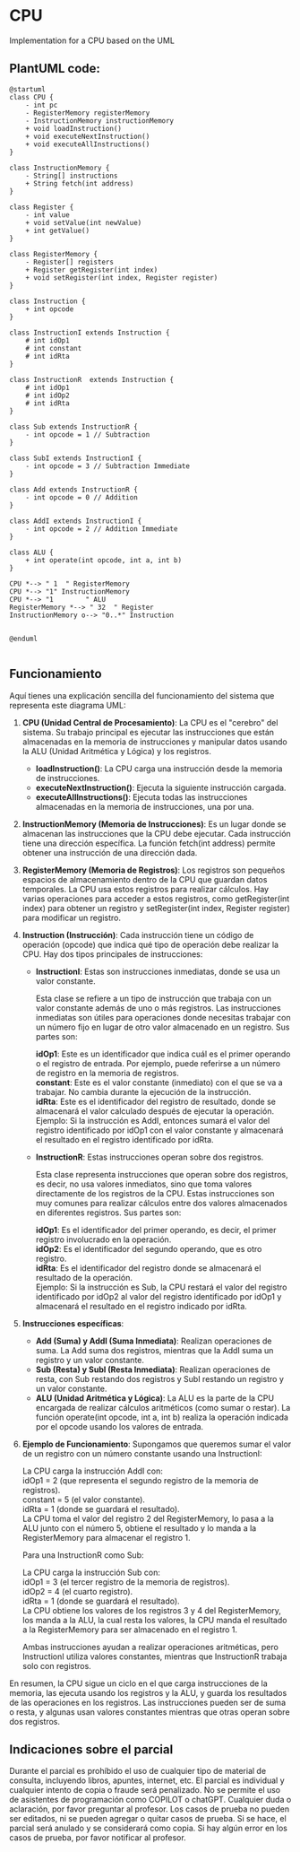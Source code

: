 # CPU

Implementation for a CPU based on the UML

## PlantUML code:

```plantuml
@startuml
class CPU {
    - int pc
    - RegisterMemory registerMemory
    - InstructionMemory instructionMemory
    + void loadInstruction()
    + void executeNextInstruction()
    + void executeAllInstructions()
}

class InstructionMemory {
    - String[] instructions
    + String fetch(int address)
}

class Register {
    - int value
    + void setValue(int newValue)
    + int getValue()
}

class RegisterMemory {
    - Register[] registers
    + Register getRegister(int index)
    + void setRegister(int index, Register register)
}

class Instruction {
    + int opcode
}

class InstructionI extends Instruction {
    # int idOp1
    # int constant
    # int idRta
}

class InstructionR  extends Instruction {
    # int idOp1
    # int idOp2
    # int idRta
}

class Sub extends InstructionR {
    - int opcode = 1 // Subtraction
}

class SubI extends InstructionI {
    - int opcode = 3 // Subtraction Immediate
}

class Add extends InstructionR {
    - int opcode = 0 // Addition
}

class AddI extends InstructionI {
    - int opcode = 2 // Addition Immediate
}

class ALU {
    + int operate(int opcode, int a, int b)
}

CPU *--> " 1  " RegisterMemory
CPU *--> "1" InstructionMemory
CPU *--> "1        " ALU
RegisterMemory *--> " 32  " Register
InstructionMemory o--> "0..*" Instruction


@enduml


```

## Funcionamiento

Aquí tienes una explicación sencilla del funcionamiento del sistema que representa este diagrama UML:

1. **CPU (Unidad Central de Procesamiento)**: La CPU es el "cerebro" del sistema. Su trabajo principal es ejecutar las instrucciones que están almacenadas en la memoria de instrucciones y manipular datos usando la ALU (Unidad Aritmética y Lógica) y los registros.

    - **loadInstruction()**: La CPU carga una instrucción desde la memoria de instrucciones.
    - **executeNextInstruction()**: Ejecuta la siguiente instrucción cargada.
    - **executeAllInstructions()**: Ejecuta todas las instrucciones almacenadas en la memoria de instrucciones, una por una.

2. **InstructionMemory (Memoria de Instrucciones)**: Es un lugar donde se almacenan las instrucciones que la CPU debe ejecutar. Cada instrucción tiene una dirección específica. La función fetch(int address) permite obtener una instrucción de una dirección dada.

3. **RegisterMemory (Memoria de Registros)**: Los registros son pequeños espacios de almacenamiento dentro de la CPU que guardan datos temporales. La CPU usa estos registros para realizar cálculos. Hay varias operaciones para acceder a estos registros, como getRegister(int index) para obtener un registro y setRegister(int index, Register register) para modificar un registro.

4. **Instruction (Instrucción)**: Cada instrucción tiene un código de operación (opcode) que indica qué tipo de operación debe realizar la CPU. Hay dos tipos principales de instrucciones:

    - **InstructionI**: Estas son instrucciones inmediatas, donde se usa un valor constante.

        Esta clase se refiere a un tipo de instrucción que trabaja con un valor constante además de uno o más registros. Las instrucciones inmediatas son útiles para operaciones donde necesitas trabajar con un número fijo en lugar de otro valor almacenado en un registro. Sus partes son:
    
        **idOp1**: Este es un identificador que indica cuál es el primer operando o el registro de entrada. Por ejemplo, puede referirse a un número de registro en la memoria de registros.   
        **constant**: Este es el valor constante (inmediato) con el que se va a trabajar. No cambia durante la ejecución de la instrucción.   
        **idRta**: Este es el identificador del registro de resultado, donde se almacenará el valor calculado después de ejecutar la operación.   
        Ejemplo: Si la instrucción es AddI, entonces sumará el valor del registro identificado por idOp1 con el valor constante y almacenará el resultado en el registro identificado por idRta.   


    - **InstructionR**: Estas instrucciones operan sobre dos registros.
  
        Esta clase representa instrucciones que operan sobre dos registros, es decir, no usa valores inmediatos, sino que toma valores directamente de los registros de la CPU. Estas instrucciones son muy comunes para realizar cálculos entre dos valores almacenados en diferentes registros. Sus partes son:

        **idOp1**: Es el identificador del primer operando, es decir, el primer registro involucrado en la operación.   
        **idOp2**: Es el identificador del segundo operando, que es otro registro.   
        **idRta**: Es el identificador del registro donde se almacenará el resultado de la operación.   
        Ejemplo: Si la instrucción es Sub, la CPU restará el valor del registro identificado por idOp2 al valor del registro identificado por idOp1 y almacenará el resultado en el registro indicado por idRta.   

5. **Instrucciones específicas**:
 
    - **Add (Suma) y AddI (Suma Inmediata)**: Realizan operaciones de suma. La Add suma dos registros, mientras que la AddI suma un registro y un valor constante.   
    - **Sub (Resta) y SubI (Resta Inmediata)**: Realizan operaciones de resta, con Sub restando dos registros y SubI restando un registro y un valor constante.   
    - **ALU (Unidad Aritmética y Lógica)**: La ALU es la parte de la CPU encargada de realizar cálculos aritméticos (como sumar o restar). La función operate(int opcode, int a, int b) realiza la operación indicada por el opcode usando los valores de entrada.
  
6. **Ejemplo de Funcionamiento**:
    Supongamos que queremos sumar el valor de un registro con un número constante usando una InstructionI:
    
    La CPU carga la instrucción AddI con:   
    idOp1 = 2 (que representa el segundo registro de la memoria de registros).   
    constant = 5 (el valor constante).   
    idRta = 1 (donde se guardará el resultado).   
    La CPU toma el valor del registro 2 del RegisterMemory, lo pasa a la ALU junto con el número 5, obtiene el resultado y lo manda a la RegisterMemory para almacenar el registro 1.   
    
    Para una InstructionR como Sub:   
       
    La CPU carga la instrucción Sub con:   
    idOp1 = 3 (el tercer registro de la memoria de registros).   
    idOp2 = 4 (el cuarto registro).   
    idRta = 1 (donde se guardará el resultado).   
    La CPU obtiene los valores de los registros 3 y 4 del RegisterMemory, los manda a la ALU, la cual resta los valores, la CPU manda el resultado a la RegisterMemory para ser almacenado en el registro 1.   
    
    Ambas instrucciones ayudan a realizar operaciones aritméticas, pero InstructionI utiliza valores constantes, mientras que InstructionR trabaja solo con registros.

En resumen, la CPU sigue un ciclo en el que carga instrucciones de la memoria, las ejecuta usando los registros y la ALU, y guarda los resultados de las operaciones en los registros. Las instrucciones pueden ser de suma o resta, y algunas usan valores constantes mientras que otras operan sobre dos registros.

## Indicaciones sobre el parcial

Durante el parcial es prohíbido el uso de cualquier tipo de material de consulta, incluyendo libros, apuntes, internet, etc. El parcial es individual y cualquier intento de copia o fraude será penalizado. No se permite el uso de asistentes de programación como COPILOT o chatGPT. Cualquier duda o aclaración, por favor preguntar al profesor.
Los casos de prueba no pueden ser editados, ni se pueden agregar o quitar casos de prueba. Si se hace, el parcial será anulado y se considerará como copia. Si hay algún error en los casos de prueba, por favor notificar al profesor.

